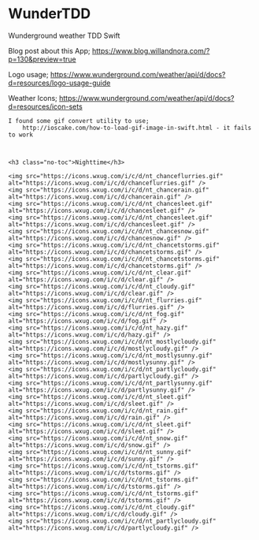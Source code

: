 # WunderTDD
Wunderground weather TDD Swift

Blog post about this App;
    https://www.blog.willandnora.com/?p=130&preview=true
    

Logo usage;
    https://www.wunderground.com/weather/api/d/docs?d=resources/logo-usage-guide

Weather Icons;
    https://www.wunderground.com/weather/api/d/docs?d=resources/icon-sets
    
    I found some gif convert utility to use;
        http://ioscake.com/how-to-load-gif-image-in-swift.html - it fails to work
        

    
    <h3 class="no-toc">Nighttime</h3>

    <img src="https://icons.wxug.com/i/c/d/nt_chanceflurries.gif" alt="https://icons.wxug.com/i/c/d/chanceflurries.gif" />
    <img src="https://icons.wxug.com/i/c/d/nt_chancerain.gif" alt="https://icons.wxug.com/i/c/d/chancerain.gif" />
    <img src="https://icons.wxug.com/i/c/d/nt_chancesleet.gif" alt="https://icons.wxug.com/i/c/d/chancesleet.gif" />
    <img src="https://icons.wxug.com/i/c/d/nt_chancesleet.gif" alt="https://icons.wxug.com/i/c/d/chancesleet.gif" />
    <img src="https://icons.wxug.com/i/c/d/nt_chancesnow.gif" alt="https://icons.wxug.com/i/c/d/chancesnow.gif" />
    <img src="https://icons.wxug.com/i/c/d/nt_chancetstorms.gif" alt="https://icons.wxug.com/i/c/d/chancetstorms.gif" />
    <img src="https://icons.wxug.com/i/c/d/nt_chancetstorms.gif" alt="https://icons.wxug.com/i/c/d/chancetstorms.gif" />
    <img src="https://icons.wxug.com/i/c/d/nt_clear.gif" alt="https://icons.wxug.com/i/c/d/clear.gif" />
    <img src="https://icons.wxug.com/i/c/d/nt_cloudy.gif" alt="https://icons.wxug.com/i/c/d/clear.gif" />
    <img src="https://icons.wxug.com/i/c/d/nt_flurries.gif" alt="https://icons.wxug.com/i/c/d/flurries.gif" />
    <img src="https://icons.wxug.com/i/c/d/nt_fog.gif" alt="https://icons.wxug.com/i/c/d/fog.gif" />
    <img src="https://icons.wxug.com/i/c/d/nt_hazy.gif" alt="https://icons.wxug.com/i/c/d/hazy.gif" />
    <img src="https://icons.wxug.com/i/c/d/nt_mostlycloudy.gif" alt="https://icons.wxug.com/i/c/d/mostlycloudy.gif" />
    <img src="https://icons.wxug.com/i/c/d/nt_mostlysunny.gif" alt="https://icons.wxug.com/i/c/d/mostlysunny.gif" />
    <img src="https://icons.wxug.com/i/c/d/nt_partlycloudy.gif" alt="https://icons.wxug.com/i/c/d/partlycloudy.gif" />
    <img src="https://icons.wxug.com/i/c/d/nt_partlysunny.gif" alt="https://icons.wxug.com/i/c/d/partlysunny.gif" />
    <img src="https://icons.wxug.com/i/c/d/nt_sleet.gif" alt="https://icons.wxug.com/i/c/d/sleet.gif" />
    <img src="https://icons.wxug.com/i/c/d/nt_rain.gif" alt="https://icons.wxug.com/i/c/d/rain.gif" />
    <img src="https://icons.wxug.com/i/c/d/nt_sleet.gif" alt="https://icons.wxug.com/i/c/d/sleet.gif" />
    <img src="https://icons.wxug.com/i/c/d/nt_snow.gif" alt="https://icons.wxug.com/i/c/d/snow.gif" />
    <img src="https://icons.wxug.com/i/c/d/nt_sunny.gif" alt="https://icons.wxug.com/i/c/d/sunny.gif" />
    <img src="https://icons.wxug.com/i/c/d/nt_tstorms.gif" alt="https://icons.wxug.com/i/c/d/tstorms.gif" />
    <img src="https://icons.wxug.com/i/c/d/nt_tstorms.gif" alt="https://icons.wxug.com/i/c/d/tstorms.gif" />
    <img src="https://icons.wxug.com/i/c/d/nt_tstorms.gif" alt="https://icons.wxug.com/i/c/d/tstorms.gif" />
    <img src="https://icons.wxug.com/i/c/d/nt_cloudy.gif" alt="https://icons.wxug.com/i/c/d/cloudy.gif" />
    <img src="https://icons.wxug.com/i/c/d/nt_partlycloudy.gif" alt="https://icons.wxug.com/i/c/d/partlycloudy.gif" />
